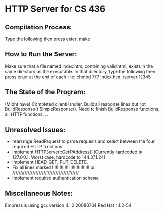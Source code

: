 HTTP Server for CS 436
======================

Compilation Process:
--------------------

Type the following then press enter:
make




How to Run the Server:
----------------------

Make sure that a file named index.htm, containing valid html, exists in the same directory as the executable.
In that directory, type the following then press enter at the end of each line:
chmod 777 index.htm
./server 12345




The State of the Program:
------------------------

(Might have) Completed clientHandler, Build all response lines but not BuildResponse() SimpleResponse().
Need to finish BuildResponse functions, all HTTP functions, ...



Unresolved Issues:
------------------

- rearrange ReadRequest to parse requests and select between the four required HTTP functions
- implement HTTPServer::GetIPAddress()    (Currently hardcoded to 127.0.0.1.  Worst case, hardcode to 144.37.1.24)
- implement HEAD, GET, PUT, DELETE.
- Fix all lines marked !!!!!!!!!!!!!!!!!!!!!!!!!!!!!! or ///////////////////////////////////////////
- implement required authentication scheme


Miscellaneous Notes:
--------------------

Empress is using gcc version 4.1.2 20080704 Red Hat 4.1.2-54
